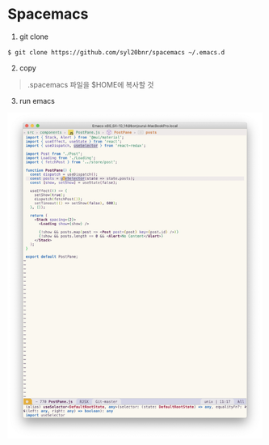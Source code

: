 # Spacemacs


1. git clone

```sh
$ git clone https://github.com/syl20bnr/spacemacs ~/.emacs.d
```
  
2. copy 

> .spacemacs 파일을 $HOME에 복사할 것
    
3. run emacs


![screen](screen.png)
